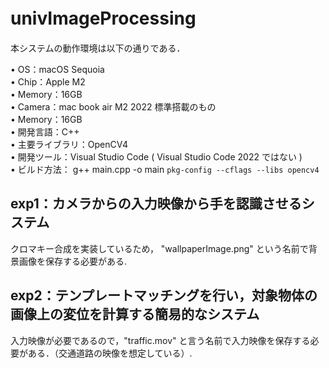 # univImageProcessing　　

本システムの動作環境は以下の通りである．  

• OS：macOS Sequoia  
• Chip：Apple M2  
• Memory：16GB  
• Camera：mac book air M2 2022 標準搭載のもの  
• Memory：16GB  
• 開発⾔語：C++  
• 主要ライブラリ：OpenCV4  
• 開発ツール：Visual Studio Code ( Visual Studio Code 2022 ではない )  
• ビルド方法： g++ main.cpp -o main `pkg-config --cflags --libs opencv4`  

## exp1：カメラからの入力映像から手を認識させるシステム　　 
クロマキー合成を実装しているため， "wallpaperImage.png" という名前で背景画像を保存する必要がある.  

## exp2：テンプレートマッチングを行い，対象物体の画像上の変位を計算する簡易的なシステム　　
入力映像が必要であるので，"traffic.mov" と言う名前で入力映像を保存する必要がある．（交通道路の映像を想定している）.  
